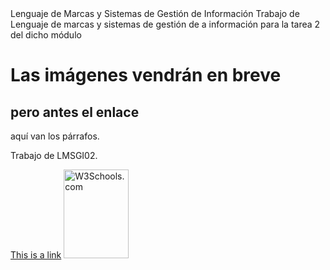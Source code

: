<!DOCTYPE html>
<html>
<head>
  <title>LMSGI02</title>
  
<head>Lenguaje de Marcas y Sistemas de Gestión de Información</head>
<body>
  Trabajo de Lenguaje de marcas y sistemas de gestión de a información 
  para la tarea 2 del dicho módulo</body>
  <h1>Las imágenes vendrán en breve</h1>
  <h2>pero antes el enlace</h1>
  <p>aquí van los párrafos.</p>
  <p>Trabajo de LMSGI02.</p>
 <a href="https://github.com/AlexJV/LMSG02">This is a link</a> 
 <img src="w3schools.jpg" alt="W3Schools.com" width="104" height="142"> 
</body>
</html>
